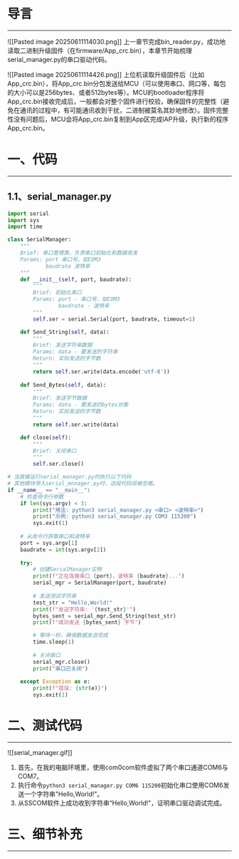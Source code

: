 # 导言
---
![[Pasted image 20250611114030.png]]
上一章节完成bin_reader.py，成功地读取二进制升级固件（在firmware/App_crc.bin），本章节开始梳理serial_manager.py的串口驱动代码。

![[Pasted image 20250611114426.png]]
上位机读取升级固件后（比如App_crc.bin），将App_crc.bin分包发送给MCU（可以使用串口、网口等，每包的大小可以是256bytes、或者512bytes等）。MCU的bootloader程序将App_crc.bin接收完成后，一般都会对整个固件进行校验，确保固件的完整性（避免在通讯的过程中，有可能通讯收到干扰，二进制被莫名其妙地修改）。固件完整性没有问题后，MCU会将App_crc.bin复制到App区完成IAP升级，执行新的程序App_crc.bin。


# 一、代码
---
## 1.1、serial_manager.py
```python
import serial
import sys
import time

class SerialManager:
    """
    Brief: 串口管理类，负责串口初始化和数据收发
    Params: port 串口号，如COM3
            baudrate 波特率
    """
    def __init__(self, port, baudrate):
        """
        Brief: 初始化串口
        Params: port - 串口号，如COM3
                baudrate - 波特率
        """
        self.ser = serial.Serial(port, baudrate, timeout=1)

    def Send_String(self, data):
        """
        Brief: 发送字符串数据
        Params: data - 要发送的字符串
        Return: 实际发送的字节数
        """
        return self.ser.write(data.encode('utf-8'))
    
    def Send_Bytes(self, data):
        """
        Brief: 发送字节数据
        Params: data - 要发送的bytes对象
        Return: 实际发送的字节数
        """
        return self.ser.write(data)

    def close(self):
        """
        Brief: 关闭串口
        """
        self.ser.close()

# 当直接运行serial_manager.py时执行以下代码
# 其他模块导入serial_mnnager.py时，这段代码将被忽略。
if __name__ == "__main__":
    # 检查命令行参数
    if len(sys.argv) < 3:
        print("用法: python3 serial_manager.py <串口> <波特率>")
        print("示例: python3 serial_manager.py COM3 115200")
        sys.exit(1)
    
    # 从命令行获取串口和波特率
    port = sys.argv[1]
    baudrate = int(sys.argv[2])
    
    try:
        # 创建SerialManager实例
        print(f"正在连接串口 {port}，波特率 {baudrate}...")
        serial_mgr = SerialManager(port, baudrate)
        
        # 发送测试字符串
        test_str = "Hello,World!"
        print(f"发送字符串: '{test_str}'")
        bytes_sent = serial_mgr.Send_String(test_str)
        print(f"成功发送 {bytes_sent} 字节")

        # 等待一秒，确保数据发送完成
        time.sleep(1)
        
        # 关闭串口
        serial_mgr.close()
        print("串口已关闭")
        
    except Exception as e:
        print(f"错误: {str(e)}")
        sys.exit(1)
```

# 二、测试代码
---
![[serial_manager.gif]]
1. 首先，在我的电脑环境里，使用com0com软件虚拟了两个串口通道COM6与COM7。
2. 执行命令`python3 serial_manager.py COM6 115200`初始化串口使用COM6发送一个字符串"Hello,World!"。
3. 从SSCOM软件上成功收到字符串“Hello,World!"，证明串口驱动调试完成。

# 三、细节补充
---
